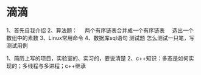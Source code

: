 滴滴
==
1、首先自我介绍 
2、算法题：
     两个有序链表合并成一个有序链表
     选出一个数组中的素数
 3、Linux常用命令
 4、数据库sql语句
 测试题
 怎么测试一只笔，写测试用例
 
 1、简历上写的项目，实验室的、实习的，要说清楚
 2、c++知识：多态是如何实现的；多线程与多进程；c++继承
